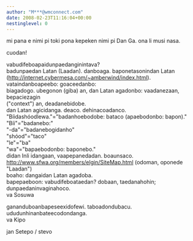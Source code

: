 ```yaml
---
author: "M***@wmconnect.com"
date: 2008-02-23T11:16:04+00:00
nestinglevel: 0
---
```

mi pana e nimi pi toki pona kepeken nimi pi Dan Ga. ona li musi nasa.  
  
cuodan!  
  
vabudifeboapaidunpaedanginintava?  
badunpaedan Latan (Laadan). danboaga. baponetasonindan Latan  
(http://internet.cybermesa.com/~amberwind/index.html). vataindanboapeebo: goaceedanbo:  
biagadogo. ubegonon (giba) an, dan Latan agadonbo: vaadanezaan, bepaciezagin  
("context") an, deadanebidobe.  
dan Latan agicidanga. deaco. dehinacoadanco.  
"Bíidashóodlewa."="badanhoebodobe: bataco (apaebodonbo: bapon)."  
"Bíi"="badanebo:"  
"-da"="badanebogidanho"  
"shóod"="taco"  
"le"="ba"  
"wa"="bapaebodonbo: baponebo."  
didan Inli idangaan, vaapepanedadan. boaunsaco.  
http://www.sfwa.org/members/elgin/SiteMap.html (odoman, oponede "Laadan")  
boaho: dangaidan Latan agadoba.  
bapepaeboon: vabudifeboataedan? dobaan, taedanahohin; dunpaedaninvaginahoco.  
va Sosuwa  
  
gananduboanbapeseexidofewi. taboadondubacu. ududunhinanbateecodondanga.  
va Kipo  
  
jan Setepo / stevo </HTML>